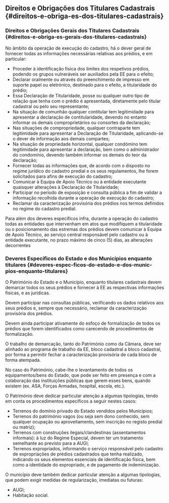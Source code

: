 ## Direitos e Obrigações dos Titulares Cadastrais {#direitos-e-obriga-es-dos-titulares-cadastrais}

### Direitos e Obrigações Gerais dos Titulares Cadastrais {#direitos-e-obriga-es-gerais-dos-titulares-cadastrais}

No âmbito da operação de execução do cadastro, há o dever geral de fornecer todas as informações necessárias relativas aos prédios, e em particular:

* Proceder à identificação física dos limites dos respetivos prédios, podendo os grupos vulneráveis ser auxiliados pela EE para o efeito;
* Declarar oralmente ou através do preenchimento de impresso em suporte papel ou eletrónico, destinado para o efeito, a titularidade do prédio;
* Essa Declaração de Titularidade, posse ou qualquer outro tipo de relação que tenha com o prédio é apresentada, diretamente pelo titular cadastral ou pelo seu representante;
* Na situação de comunhão qualquer contitular tem legitimidade para apresentar a declaração de contitularidade, devendo no entanto informar os demais comproprietários ou consortes da declaração;
* Nas situações de compropriedade, qualquer contraparte tem legitimidade para apresentar a Declaração de Titularidade, aplicando-se o dever de informação aos demais compartes;
* Na situação de propriedade horizontal, qualquer condómino tem legitimidade para apresentar a declaração, bem como o administrador do condomínio, devendo também informar os demais do teor da declaração;
* Fornecer todas as informações que, de acordo com o disposto no regime jurídico do cadastro predial e os seus regulamentos, lhe forem solicitados para afins de execução do cadastro;
* Comunicar à Equipa de Apoio Técnico ou à entidade executante quaisquer alterações à Declaração de Titularidade;
* Participar no período de exposição e consulta pública a fim de validar a informação recolhida durante a operação de execução do cadastro;
* Reclamar da caracterização provisória dos prédios nos termos definidos no regime do cadastro predial.

Para além dos deveres específicos infra, durante a operação do cadastro todas as entidades que intervenham em atos que modifiquem a titularidade ou o posicionamento das estremas dos prédios devem comunicar à Equipa de Apoio Técnico, ao serviço central responsável pelo cadastro ou à entidade executante, no prazo máximo de cinco \(5\) dias, as alterações decorrentes

### Deveres Específicos do Estado e dos Municípios enquanto titulares {#deveres-espec-ficos-do-estado-e-dos-munic-pios-enquanto-titulares}

O Património do Estado e o Município, enquanto titulares cadastrais devem demarcar todos os seus prédios e fornecer à EE as respectivas informações físicas, e as jurídicas.

Devem participar nas consultas públicas, verificando os dados relativos aos seus prédios e, sempre que necessário, reclamar da caracterização provisória dos prédios.

Devem ainda participar ativamente do esfoço de formalização de todos os prédios que forem identificados como carecendo de procedimentos de formalização.

O trabalho de demarcação, tanto do Património como da Câmara, deve ser alinhado ao programa de trabalho da EE, bloco cadastral a bloco cadastral, por forma a permitir fechar a caracterização provisória de cada bloco de forma atempada.

No caso do Património, cabe-lhe o levantamento de todos os equipamentos/bens do Estado, que pode ser feito em presença e com a colaboração das instituições públicas que gerem esses bens, quando existem \(ex. ASA, Forças Armadas, hospital, escola, etc.\).

O Património deve dedicar particular atenção a algumas tipologias, tendo em conta os procedimentos específicos a seguir nestes casos:

* Terrenos do domínio privado do Estado vendidos pelos Municípios;
* Terrenos do património vagos \(ou seja sem dono conhecido, sem qualquer ocupação ou aproveitamento, sem inscrição no registo predial ou matriz\);
* Terrenos com construções ilegais/clandestinas \(assentamentos informais\): à luz do Regime Especial, devem ter um tratamento semelhante ao previsto para a AUGI;
* Terrenos expropriados, informando o serviço responsável pelo cadastro de expropriações de prédios cadastrados que tenha realizado, indicando os seus elementos essenciais de identificação física, bem como a identidade do expropriado, e de pagamento de indeminização.

O município deve também dedicar particular atenção a algumas tipologias, que podem exigir medidas de regularização, imediatas ou futuras:

* AUGI;
* Habitação social.



